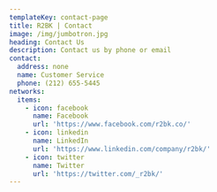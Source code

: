 ```yaml
---
templateKey: contact-page
title: R2BK | Contact
image: /img/jumbotron.jpg
heading: Contact Us
description: Contact us by phone or email
contact:
  address: none
  name: Customer Service
  phone: (212) 655-5445
networks:
  items:
    - icon: facebook
      name: Facebook
      url: 'https://www.facebook.com/r2bk.co/'
    - icon: linkedin
      name: LinkedIn
      url: 'https://www.linkedin.com/company/r2bk/'
    - icon: twitter
      name: Twitter
      url: 'https://twitter.com/_r2bk/'
---
```


